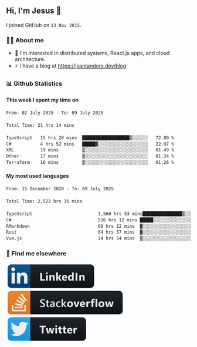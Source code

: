 ## Hi, I'm Jesus 👋

I joined GitHub on `13 Nov 2015`.

<!-- Talking about you -->

### 👨‍💻 About me

- 👦 I'm interested in distributed systems, React.js apps, and cloud architecture.
- ⚡️ I have a blog at <https://jsantanders.dev/blog>

### 📊 Github Statistics

#### This week I spent my time on

<!--START_SECTION:weekly-->

```txt
From: 02 July 2025 - To: 09 July 2025

Total Time: 21 hrs 14 mins

TypeScript   15 hrs 28 mins  ██████████████████▒░░░░░░   72.80 %
C#           4 hrs 52 mins   █████▓░░░░░░░░░░░░░░░░░░░   22.97 %
XML          19 mins         ▒░░░░░░░░░░░░░░░░░░░░░░░░   01.49 %
Other        17 mins         ▒░░░░░░░░░░░░░░░░░░░░░░░░   01.34 %
Terraform    16 mins         ▒░░░░░░░░░░░░░░░░░░░░░░░░   01.26 %
```

<!--END_SECTION:weekly-->

#### My most used languages

<!--START_SECTION:alltime-->

```txt
From: 15 December 2020 - To: 09 July 2025

Total Time: 2,523 hrs 36 mins

TypeScript                         1,560 hrs 53 mins███████████████▒░░░░░░░░░   61.85 %
C#                                 516 hrs 12 mins █████░░░░░░░░░░░░░░░░░░░░   20.46 %
RMarkdown                          68 hrs 12 mins  ▓░░░░░░░░░░░░░░░░░░░░░░░░   02.70 %
Rust                               64 hrs 57 mins  ▓░░░░░░░░░░░░░░░░░░░░░░░░   02.57 %
Vue.js                             34 hrs 54 mins  ▒░░░░░░░░░░░░░░░░░░░░░░░░   01.38 %
```

<!--END_SECTION:alltime-->

### 📢 Find me elsewhere

<p>
  <a target="_blank" href="https://linkedin.com/in/jsantanders">
    <img src="https://github.com/jsantanders/jsantanders/blob/master/img/linkedin.svg" alt="LinkedIn" style="vertical-align:top; margin:4px">
  </a>
  
  <a target="_blank" href="https://stackoverflow.com/users/7318331/jesus-santander">
    <img src="https://github.com/jsantanders/jsantanders/blob/master/img/stackoverflow.svg" alt="StackOverflow" style="vertical-align:top; margin:4px">
  </a>
  
  <a target="_blank" href="http://twitter.com/jsantanders">
    <img src="https://github.com/jsantanders/jsantanders/blob/master/img/twitter.svg" alt="Twitter" style="vertical-align:top; margin:4px">
  </a>
</p>
